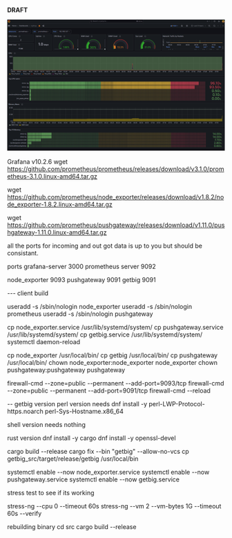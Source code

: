 
**DRAFT**

![App Screenshot](top.png)

Grafana v10.2.6
wget https://github.com/prometheus/prometheus/releases/download/v3.1.0/prometheus-3.1.0.linux-amd64.tar.gz

wget https://github.com/prometheus/node_exporter/releases/download/v1.8.2/node_exporter-1.8.2.linux-amd64.tar.gz

wget https://github.com/prometheus/pushgateway/releases/download/v1.11.0/pushgateway-1.11.0.linux-amd64.tar.gz


all the ports for incoming and out got data is up to you but should be consistant. 

ports 
grafana-server 3000
prometheus server 9092

node_exporter 9093
pushgateway 9091
getbig 9091

--- client build

useradd -s /sbin/nologin node_exporter
useradd -s /sbin/nologin prometheus
useradd -s /sbin/nologin pushgateway


cp node_exporter.service /usr/lib/systemd/system/
cp pushgateway.service /usr/lib/systemd/system/
cp getbig.service /usr/lib/systemd/system/
systemctl daemon-reload

cp node_exporter /usr/local/bin/
cp getbig /usr/local/bin/
cp pushgateway /usr/local/bin/
chown node_exporter:node_exporter node_exporter
chown pushgateway:pushgateway pushgateway


firewall-cmd --zone=public --permanent --add-port=9093/tcp
firewall-cmd --zone=public --permanent --add-port=9091/tcp
firewall-cmd --reload

-- getbig version 
perl version needs
dnf install -y perl-LWP-Protocol-https.noarch perl-Sys-Hostname.x86_64

shell version needs nothing

rust version
dnf install -y cargo
dnf install -y openssl-devel

cargo build --release
cargo fix --bin "getbig" --allow-no-vcs
cp getbig_src/target/release/getbig /usr/local/bin

systemctl enable --now  node_exporter.service
systemctl enable --now  pushgateway.service
systemctl enable --now  getbig.service


stress test to see if its working

stress-ng --cpu 0 --timeout 60s
stress-ng --vm 2 --vm-bytes 1G --timeout 60s --verify


rebuilding binary 
cd src
cargo build --release
